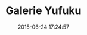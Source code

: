 ---
layout: inspirer-sites-web-default
title: Galerie Yufuku
date: 2015-06-24 17:24:57
path1: inspiration
path2: sites-web
category: sites-web
tags:
- sites-web-themes-art
- sites-web-formats-portfolio
- sites-web-styles-flat
- sites-web-technologies-backbone-js
theme: art
theme-url: /inspiration/sites-web/themes/art/
format: portfolio
format-url: /inspiration/sites-web/formats/portfolio/
style-1: flat
style-url-1: /inspiration/sites-web/styles/flat/
style-2:
style-url-2:
style-3:
style-url-3:
technologie-1: backbone-js
technologie-url-1: /inspiration/sites-web/technologies/backbone-js/
technologie-2:
technologie-url-2:
by:
by-url:
element-ui-1: recherche
element-ui-url-1:
element-ui-2: scroll horizontal
element-ui-url-2:
element-ui-3: navigation latéral
element-ui-url-3:
url-demo: http://www.yufuku.net/
image: yufuku-yoshiro-kimura.jpg
image-2: yufuku-artistes.jpg
intro: Site Web de la Galerie d'art Yufuku présentant des artistes japonais et internationaux travaillant leur approche de l'espace via des matériaux tels que le verre, l'argile, le métal, etc.
description: Site Web de la Galerie d'art Yufuku présentant des artistes japonais et internationaux travaillant leur approche de l'espace via des matériaux tels que le verre, l'argile, le métal, etc.
--- 